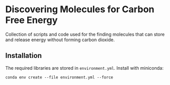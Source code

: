 # Discovering Molecules for Carbon Free Energy

Collection of scripts and code used for the finding molecules that can store and release energy without forming carbon dioxide.

## Installation

The required libraries are stored in `environment.yml`. Install with miniconda:

```
conda env create --file environment.yml --force
```
